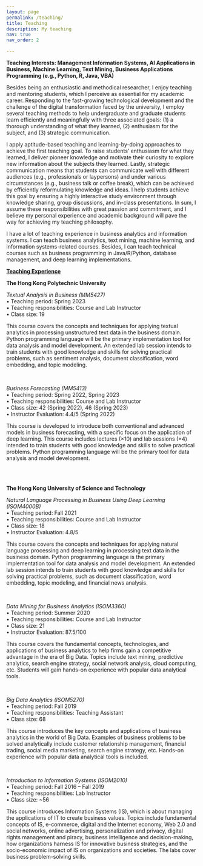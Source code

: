 ```yaml
---
layout: page
permalink: /teaching/
title: Teaching
description: My teaching
nav: true
nav_order: 2

---
```


<strong>Teaching Interests: Management Information Systems, AI Applications in Business, Machine Learning, Text Mining, Business Applications Programming (e.g., Python, R, Java, VBA)</strong>

Besides being an enthusiastic and methodical researcher, I enjoy teaching and mentoring students, which I perceive as essential for my academic career. Responding to the fast-growing technological development and the challenge of the digital transformation faced by the university, I employ several teaching methods to help undergraduate and graduate students learn efficiently and meaningfully with three associated goals: (1) a thorough understanding of what they learned, (2) enthusiasm for the subject, and (3) strategic communication. 

I apply aptitude-based teaching and learning-by-doing approaches to achieve the first teaching goal. To raise students’ enthusiasm for what they learned, I deliver pioneer knowledge and motivate their curiosity to explore new information about the subjects they learned. Lastly, strategic communication means that students can communicate well with different audiences (e.g., professionals or laypersons) and under various circumstances (e.g., business talk or coffee break), which can be achieved by efficiently reformulating knowledge and ideas. I help students achieve this goal by ensuring a highly interactive study environment through knowledge sharing, group discussions, and in-class presentations. In sum, I assume these responsibilities with great passion and commitment, and I believe my personal experience and academic background will pave the way for achieving my teaching philosophy. 

I have a lot of teaching experience in business analytics and information systems. I can teach business analytics, text mining, machine learning, and information systems-related courses. Besides, I can teach technical courses such as business programming in Java/R/Python, database management, and deep learning implementations.


<strong><u>Teaching Experience</u></strong>

<strong>The Hong Kong Polytechnic University</strong>

<i>Textual Analysis in Business (MM5427)</i> <br>
• Teaching period: Spring 2023 <br>
• Teaching responsibilities: Course and Lab Instructor <br>
• Class size: 19 <br>

This course covers the concepts and techniques for applying textual analytics in processing unstructured text data in the business domain. Python programming language will be the primary implementation tool for data analysis and model development. An extended lab session intends to train students with good knowledge and skills for solving practical problems, such as sentiment analysis, document classification, word embedding, and topic modeling.

<br>

<i>Business Forecasting (MM5413)</i> <br>
• Teaching period: Spring 2022, Spring 2023 <br>
• Teaching responsibilities: Course and Lab Instructor <br>
• Class size: 42 (Spring 2022), 46 (Spring 2023) <br>
• Instructor Evaluation: 4.4/5 (Spring 2022) <br>

This course is developed to introduce both conventional and advanced models in business forecasting, with a specific focus on the application of deep learning. This course includes lectures (×10) and lab sessions (×4) intended to train students with good knowledge and skills to solve practical problems. Python programming language will be the primary tool for data analysis and model development.

<br><br>

<strong>The Hong Kong University of Science and Technology</strong>

<i>Natural Language Processing in Business Using Deep Learning (ISOM4000B)</i> <br>
• Teaching period: Fall 2021 <br>
• Teaching responsibilities: Course and Lab Instructor <br>
• Class size: 18 <br>
• Instructor Evaluation: 4.8/5 <br>

This course covers the concepts and techniques for applying natural language processing and deep learning in processing text data in the business domain. Python programming language is the primary implementation tool for data analysis and model development. An extended lab session intends to train students with good knowledge and skills for solving practical problems, such as document classification, word embedding, topic modeling, and financial news analysis.

<br>

<i>Data Mining for Business Analytics (ISOM3360)</i> <br>
• Teaching period: Summer 2020 <br>
• Teaching responsibilities: Course and Lab Instructor <br>
• Class size: 21 <br>
• Instructor Evaluation: 87.5/100 <br>

This course covers the fundamental concepts, technologies, and applications of business analytics to help firms gain a competitive advantage in the era of Big Data. Topics include text mining, predictive analytics, search engine strategy, social network analysis, cloud computing, etc. Students will gain hands-on experience with popular data analytical tools.

<br>

<i>Big Data Analytics (ISOM5270)</i> <br>
• Teaching period: Fall 2019 <br>
• Teaching responsibilities: Teaching Assistant <br>
• Class size: 68 <br>

This course introduces the key concepts and applications of business analytics in the world of Big Data. Examples of business problems to be solved analytically include customer relationship management, financial trading, social media marketing, search engine strategy, etc. Hands-on experience with popular data analytical tools is included.

<br>

<i>Introduction to Information Systems (ISOM2010)</i> <br>
• Teaching period: Fall 2016 – Fall 2019 <br>
• Teaching responsibilities: Lab Instructor <br>
• Class size: ~56 <br>

This course introduces Information Systems (IS), which is about managing the applications of IT to create business values. Topics include fundamental concepts of IS, e-commerce, digital and the Internet economy, Web 2.0 and social networks, online advertising, personalization and privacy, digital rights management and piracy, business intelligence and decision-making, how organizations harness IS for innovative business strategies, and the socio-economic impact of IS on organizations and societies. The labs cover business problem-solving skills.




